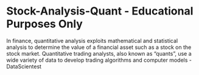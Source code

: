 # Stock-Analysis-Quant - Educational Purposes Only 
In finance, quantitative analysis exploits mathematical and statistical analysis to determine the value of a financial asset such as a stock on the stock market. Quantitative trading analysts, also known as “quants”, use a wide variety of data to develop trading algorithms and computer models - <a src="https://datascientest.com/en/quantitative-analysis-what-is-it-and-how-do-i-become-a-quant#:~:text=In%20finance%2C%20quantitative%20analysis%20exploits,trading%20algorithms%20and%20computer%20models.">DataScientest</a>
